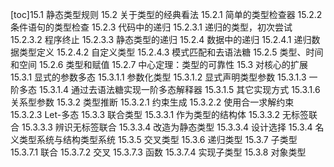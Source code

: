 [toc]15.1 静态类型规则
15.2 关于类型的经典看法
15.2.1 简单的类型检查器
15.2.2 条件语句的类型检查
15.2.3 代码中的递归
15.2.3.1 递归的类型，初次尝试
15.2.3.2 程序终止
15.2.3.3 静态类型的递归
15.2.4 数据中的递归
15.2.4.1 递归数据类型定义
15.2.4.2 自定义类型
15.2.4.3 模式匹配和去语法糖
15.2.5 类型、时间和空间
15.2.6 类型和赋值
15.2.7 中心定理：类型的可靠性
15.3 对核心的扩展
15.3.1 显式的参数多态
15.3.1.1 参数化类型
15.3.1.2 显式声明类型参数
15.3.1.3 一阶多态
15.3.1.4 通过去语法糖实现一阶多态解释器
15.3.1.5 其它实现方式
15.3.1.6 关系型参数
15.3.2 类型推断
15.3.2.1 约束生成
15.3.2.2 使用合一求解约束
15.3.2.3 Let-多态
15.3.3 联合类型
15.3.3.1 作为类型的结构体
15.3.3.2 无标签联合
15.3.3.3 辨识无标签联合
15.3.3.4 改造为静态类型
15.3.3.4 设计选择
15.3.4 名义类型系统与结构类型系统
15.3.5 交叉类型
15.3.6 递归类型
15.3.7 子类型
15.3.7.1 联合
15.3.7.2 交叉
15.3.7.3 函数
15.3.7.4 实现子类型
15.3.8 对象类型

